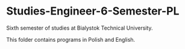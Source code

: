 # Studies-Engineer-6-Semester-PL
Sixth semester of studies at Bialystok Technical University.

This folder contains programs in Polish and English.
